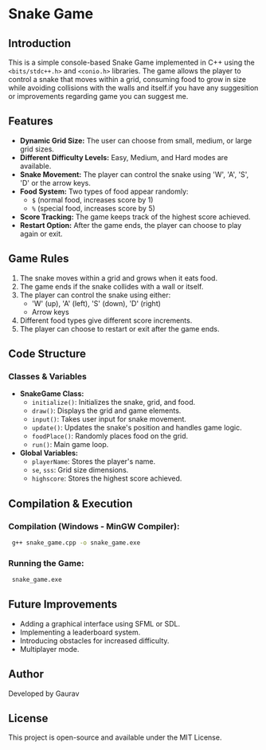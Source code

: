 # Snake Game

## Introduction
This is a simple console-based Snake Game implemented in C++ using the `<bits/stdc++.h>` and `<conio.h>` libraries. The game allows the player to control a snake that moves within a grid, consuming food to grow in size while avoiding collisions with the walls and itself.if you have any suggesition or improvements regarding game you can suggest me. 

## Features
- **Dynamic Grid Size:** The user can choose from small, medium, or large grid sizes.
- **Different Difficulty Levels:** Easy, Medium, and Hard modes are available.
- **Snake Movement:** The player can control the snake using 'W', 'A', 'S', 'D' or the arrow keys.
- **Food System:** Two types of food appear randomly:
  - `$` (normal food, increases score by 1)
  - `%` (special food, increases score by 5)
- **Score Tracking:** The game keeps track of the highest score achieved.
- **Restart Option:** After the game ends, the player can choose to play again or exit.

## Game Rules
1. The snake moves within a grid and grows when it eats food.
2. The game ends if the snake collides with a wall or itself.
3. The player can control the snake using either:
   - 'W' (up), 'A' (left), 'S' (down), 'D' (right)
   - Arrow keys
4. Different food types give different score increments.
5. The player can choose to restart or exit after the game ends.

## Code Structure
### Classes & Variables
- **SnakeGame Class:**
  - `initialize()`: Initializes the snake, grid, and food.
  - `draw()`: Displays the grid and game elements.
  - `input()`: Takes user input for snake movement.
  - `update()`: Updates the snake's position and handles game logic.
  - `foodPlace()`: Randomly places food on the grid.
  - `run()`: Main game loop.
- **Global Variables:**
  - `playerName`: Stores the player's name.
  - `se`, `sss`: Grid size dimensions.
  - `highscore`: Stores the highest score achieved.

## Compilation & Execution
### Compilation (Windows - MinGW Compiler):
```sh
 g++ snake_game.cpp -o snake_game.exe
```
### Running the Game:
```sh
 snake_game.exe
```

## Future Improvements
- Adding a graphical interface using SFML or SDL.
- Implementing a leaderboard system.
- Introducing obstacles for increased difficulty.
- Multiplayer mode.

## Author
Developed by Gaurav

## License
This project is open-source and available under the MIT License.
